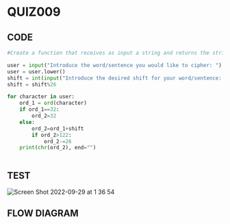 # QUIZ009

## CODE

```.py
#Create a function that receives as input a string and returns the string ciphered with a shift 13.

user = input("Introduce the word/sentence you would like to cipher: ")
user = user.lower()
shift = int(input("Introduce the desired shift for your word/sentence: "))
shift = shift%26

for character in user:
    ord_1 = ord(character)
    if ord_1==32:
        ord_2=32
    else:
        ord_2=ord_1+shift
        if ord_2>122:
            ord_2-=26
    print(chr(ord_2), end="")
    
```

## TEST

![Screen Shot 2022-09-29 at 1 36 54](https://user-images.githubusercontent.com/111761417/192838073-70113686-3310-43f2-b36f-a22f18db83e0.png)

## FLOW DIAGRAM


